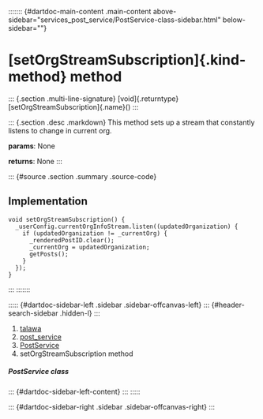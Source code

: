 ::::::: {#dartdoc-main-content .main-content above-sidebar="services_post_service/PostService-class-sidebar.html" below-sidebar=""}
<div>

# [setOrgStreamSubscription]{.kind-method} method

</div>

::: {.section .multi-line-signature}
[void]{.returntype} [setOrgStreamSubscription]{.name}()
:::

::: {.section .desc .markdown}
This method sets up a stream that constantly listens to change in
current org.

**params**: None

**returns**: None
:::

::: {#source .section .summary .source-code}
## Implementation

``` language-dart
void setOrgStreamSubscription() {
  _userConfig.currentOrgInfoStream.listen((updatedOrganization) {
    if (updatedOrganization != _currentOrg) {
      _renderedPostID.clear();
      _currentOrg = updatedOrganization;
      getPosts();
    }
  });
}
```
:::
:::::::

::::: {#dartdoc-sidebar-left .sidebar .sidebar-offcanvas-left}
::: {#header-search-sidebar .hidden-l}
:::

1.  [talawa](../../index.html)
2.  [post_service](../../services_post_service/)
3.  [PostService](../../services_post_service/PostService-class.html)
4.  setOrgStreamSubscription method

##### PostService class

::: {#dartdoc-sidebar-left-content}
:::
:::::

::: {#dartdoc-sidebar-right .sidebar .sidebar-offcanvas-right}
:::
